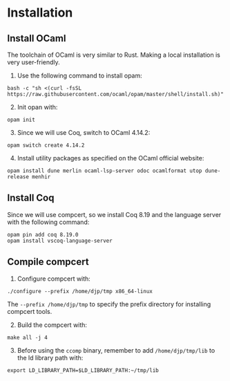 # Installation

## Install OCaml
The toolchain of OCaml is very similar to Rust. Making a local installation is very user-friendly. 

1. Use the following command to install opam:  
```shell
bash -c "sh <(curl -fsSL https://raw.githubusercontent.com/ocaml/opam/master/shell/install.sh)"
```

2. Init opan with:  
```shell
opam init
```

3. Since we will use Coq, switch to OCaml 4.14.2:  
```shell
opam switch create 4.14.2
```

4. Install utility packages as specified on the OCaml official website:  
```shell
opam install dune merlin ocaml-lsp-server odoc ocamlformat utop dune-release menhir
```

## Install Coq
Since we will use compcert, so we install Coq 8.19 and the language server with the following command:  
```shell
opam pin add coq 8.19.0
opam install vscoq-language-server
```

## Compile compcert

1. Configure compcert with:   
```shell
./configure --prefix /home/djp/tmp x86_64-linux
```  
The `--prefix /home/djp/tmp` to specify the prefix directory for installing compcert tools.

2. Build the compcert with:
```shell
make all -j 4
```

3. Before using the `ccomp` binary, remember to add `/home/djp/tmp/lib` to the ld library path with:  
```shell
export LD_LIBRARY_PATH=$LD_LIBRARY_PATH:~/tmp/lib
```



